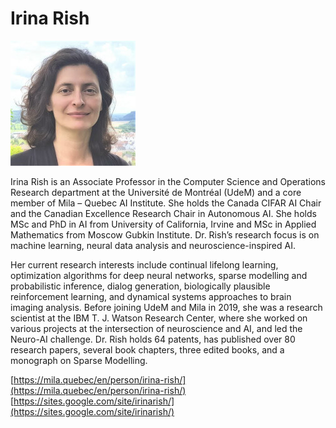 # Irina Rish

![Photo](img/irish.jpg)

Irina Rish is an Associate Professor in the Computer Science and Operations Research department at the Université de Montréal (UdeM) and a core member of Mila – Quebec AI Institute. She holds the Canada CIFAR AI Chair and the Canadian Excellence Research Chair in Autonomous AI. She holds MSc and PhD in AI from University of California, Irvine and MSc in Applied Mathematics from Moscow Gubkin Institute. Dr. Rish’s research focus is on machine learning, neural data analysis and neuroscience-inspired AI.

Her current research interests include continual lifelong learning, optimization algorithms for deep neural networks, sparse modelling and probabilistic inference, dialog generation, biologically plausible reinforcement learning, and dynamical systems approaches to brain imaging analysis. Before joining UdeM and Mila in 2019, she was a research scientist at the IBM T. J. Watson Research Center, where she worked on various projects at the intersection of neuroscience and AI, and led the Neuro-AI challenge. Dr. Rish holds 64 patents, has published over 80 research papers, several book chapters, three edited books, and a monograph on Sparse Modelling.

[https://mila.quebec/en/person/irina-rish/](https://mila.quebec/en/person/irina-rish/)  
[https://sites.google.com/site/irinarish/](https://sites.google.com/site/irinarish/)  
